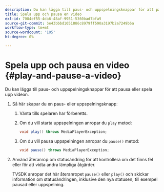 ```yaml
---
description: Du kan lägga till paus- och uppspelningsknappar för att pausa eller spela upp videon.
title: Spela upp och pausa en video
exl-id: 7084ef55-4da6-48af-9951-5360bad7bfa9
source-git-commit: be43bbbd1051886c8979ff590a3197b2a7249b6a
workflow-type: tm+mt
source-wordcount: '105'
ht-degree: 0%

---
```


# Spela upp och pausa en video {#play-and-pause-a-video}

Du kan lägga till paus- och uppspelningsknappar för att pausa eller spela upp videon.

1. Så här skapar du en paus- eller uppspelningsknapp:
   1. Vänta tills spelaren har förberetts.
   1. Om du vill starta uppspelningen anropar du `play` metod:

      ```java
      void play() throws MediaPlayerException;
      ```

   1. Om du vill pausa uppspelningen anropar du `pause()` metod:

      ```java
      void pause() throws MediaPlayerException;
      ```

1. Använd återanrop om statusändring för att kontrollera om det finns fel eller för att vidta andra lämpliga åtgärder.

   TVSDK anropar det här återanropet `pause()` eller `play()` och skickar information om statusändringen, inklusive den nya statusen, till exempel pausad eller uppspelning.
